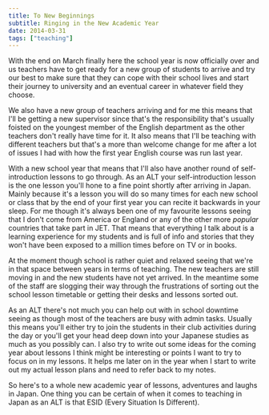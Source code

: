 ```yaml
---
title: To New Beginnings
subtitle: Ringing in the New Academic Year
date: 2014-03-31
tags: ["teaching"]
---
```

With the end on March finally here the school year is now officially over and us teachers have to get ready for a new group of students to arrive and try our best to make sure that they can cope with their school lives and start their journey to university and an eventual career in whatever field they choose.

We also have a new group of teachers arriving and for me this means that I'll be getting a new supervisor since that's the responsibility that's usually foisted on the youngest member of the English department as the other teachers don't really have time for it. It also means that I'll be teaching with different teachers but that's a more than welcome change for me after a lot of issues I had with how the first year English course was run last year.

With a new school year that means that I'll also have another round of self-introduction lessons to go through. As an ALT your self-introduction lesson is the one lesson you'll hone to a fine point shortly after arriving in Japan. Mainly because it's a lesson you will do so many times for each new school or class that by the end of your first year you can recite it backwards in your sleep. For me though it's always been one of my favourite lessons seeing that I don't come from America or England or any of the other more *popular* countries that take part in JET. That means that everything I talk about is a learning experience for my students and is full of info and stories that they won't have been exposed to a million times before on TV or in books.

At the moment though school is rather quiet and relaxed seeing that we're in that space between years in terms of teaching. The new teachers are still moving in and the new students have not yet arrived. In the meantime some of the staff are slogging their way through the frustrations of sorting out the school lesson timetable or getting their desks and lessons sorted out.

As an ALT there's not much you can help out with in school downtime seeing as though most of the teachers are busy with admin tasks. Usually this means you'll either try to join the students in their club activities during the day or you'll get your head deep down into your Japanese studies as much as you possibly can. I also try to write out some ideas for the coming year about lessons I think might be interesting or points I want to try to focus on in my lessons. It helps me later on in the year when I start to write out my actual lesson plans and need to refer back to my notes.

So here's to a whole new academic year of lessons, adventures and laughs in Japan. One thing you can be certain of when it comes to teaching in Japan as an ALT is that ESID (Every Situation Is Different).
